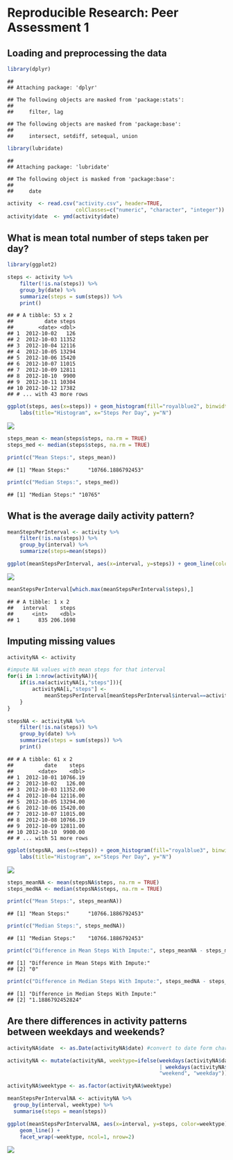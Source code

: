 # Reproducible Research: Peer Assessment 1


## Loading and preprocessing the data


```r
library(dplyr)
```

```
## 
## Attaching package: 'dplyr'
```

```
## The following objects are masked from 'package:stats':
## 
##     filter, lag
```

```
## The following objects are masked from 'package:base':
## 
##     intersect, setdiff, setequal, union
```

```r
library(lubridate)
```

```
## 
## Attaching package: 'lubridate'
```

```
## The following object is masked from 'package:base':
## 
##     date
```

```r
activity  <- read.csv("activity.csv", header=TRUE, 
                      colClasses=c("numeric", "character", "integer"))
activity$date  <- ymd(activity$date)
```

## What is mean total number of steps taken per day?


```r
library(ggplot2)

steps <- activity %>%
    filter(!is.na(steps)) %>%
    group_by(date) %>%
    summarize(steps = sum(steps)) %>%
    print()
```

```
## # A tibble: 53 x 2
##          date steps
##        <date> <dbl>
## 1  2012-10-02   126
## 2  2012-10-03 11352
## 3  2012-10-04 12116
## 4  2012-10-05 13294
## 5  2012-10-06 15420
## 6  2012-10-07 11015
## 7  2012-10-09 12811
## 8  2012-10-10  9900
## 9  2012-10-11 10304
## 10 2012-10-12 17382
## # ... with 43 more rows
```

```r
ggplot(steps, aes(x=steps)) + geom_histogram(fill="royalblue2", binwidth=1000) +
    labs(title="Histogram", x="Steps Per Day", y="N") 
```

![](activity_files/figure-html/unnamed-chunk-2-1.png)<!-- -->

```r
steps_mean <- mean(steps$steps, na.rm = TRUE)
steps_med <- median(steps$steps, na.rm = TRUE)

print(c("Mean Steps:", steps_mean))
```

```
## [1] "Mean Steps:"      "10766.1886792453"
```

```r
print(c("Median Steps:", steps_med))
```

```
## [1] "Median Steps:" "10765"
```


## What is the average daily activity pattern?


```r
meanStepsPerInterval <- activity %>%
    filter(!is.na(steps)) %>%
    group_by(interval) %>%
    summarize(steps=mean(steps))

ggplot(meanStepsPerInterval, aes(x=interval, y=steps)) + geom_line(color="forestgreen")
```

![](activity_files/figure-html/unnamed-chunk-3-1.png)<!-- -->

```r
meanStepsPerInterval[which.max(meanStepsPerInterval$steps),]
```

```
## # A tibble: 1 x 2
##   interval    steps
##      <int>    <dbl>
## 1      835 206.1698
```


## Imputing missing values


```r
activityNA <- activity 

#impute NA values with mean steps for that interval
for(i in 1:nrow(activityNA)){
    if(is.na(activityNA[i,"steps"])){
        activityNA[i,"steps"] <-
            meanStepsPerInterval[meanStepsPerInterval$interval==activityNA$interval[i],"steps"]
    }
}

stepsNA <- activityNA %>%
    filter(!is.na(steps)) %>%
    group_by(date) %>%
    summarize(steps = sum(steps)) %>%
    print()
```

```
## # A tibble: 61 x 2
##          date    steps
##        <date>    <dbl>
## 1  2012-10-01 10766.19
## 2  2012-10-02   126.00
## 3  2012-10-03 11352.00
## 4  2012-10-04 12116.00
## 5  2012-10-05 13294.00
## 6  2012-10-06 15420.00
## 7  2012-10-07 11015.00
## 8  2012-10-08 10766.19
## 9  2012-10-09 12811.00
## 10 2012-10-10  9900.00
## # ... with 51 more rows
```

```r
ggplot(stepsNA, aes(x=steps)) + geom_histogram(fill="royalblue3", binwidth=1000) +
    labs(title="Histogram", x="Steps Per Day", y="N") 
```

![](activity_files/figure-html/unnamed-chunk-4-1.png)<!-- -->

```r
steps_meanNA <- mean(stepsNA$steps, na.rm = TRUE)
steps_medNA <- median(stepsNA$steps, na.rm = TRUE)

print(c("Mean Steps:", steps_meanNA))
```

```
## [1] "Mean Steps:"      "10766.1886792453"
```

```r
print(c("Median Steps:", steps_medNA))
```

```
## [1] "Median Steps:"    "10766.1886792453"
```

```r
print(c("Difference in Mean Steps With Impute:", steps_meanNA - steps_mean))
```

```
## [1] "Difference in Mean Steps With Impute:"
## [2] "0"
```

```r
print(c("Difference in Median Steps With Impute:", steps_medNA - steps_med))
```

```
## [1] "Difference in Median Steps With Impute:"
## [2] "1.1886792452824"
```


## Are there differences in activity patterns between weekdays and weekends?


```r
activityNA$date  <- as.Date(activityNA$date) #convert to date form char

activityNA <- mutate(activityNA, weektype=ifelse(weekdays(activityNA$date) == "Saturday" 
                                                 | weekdays(activityNA$date) == "Sunday", 
                                                 "weekend", "weekday"))

activityNA$weektype <- as.factor(activityNA$weektype)

meanStepsPerIntervalNA <- activityNA %>%
  group_by(interval, weektype) %>%
  summarise(steps = mean(steps))

ggplot(meanStepsPerIntervalNA, aes(x=interval, y=steps, color=weektype)) + 
    geom_line() +
    facet_wrap(~weektype, ncol=1, nrow=2)
```

![](activity_files/figure-html/unnamed-chunk-5-1.png)<!-- -->









